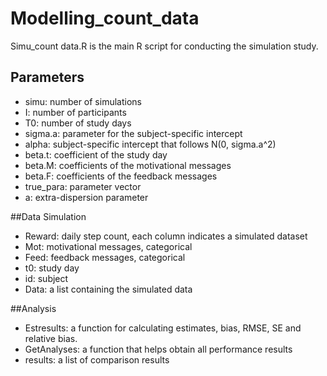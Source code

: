 # Modelling_count_data

Simu_count data.R is the main R script for conducting the simulation study.

## Parameters
- simu: number of simulations
- I: number of participants
- T0: number of study days
- sigma.a: parameter for the subject-specific intercept
- alpha: subject-specific intercept that follows N(0, sigma.a^2)
- beta.t: coefficient of the study day
- beta.M: coefficients of the motivational messages
- beta.F: coefficients of the feedback messages
- true_para: parameter vector
- a: extra-dispersion parameter

##Data Simulation
- Reward: daily step count, each column indicates a simulated dataset
- Mot: motivational messages, categorical
- Feed: feedback messages, categorical
- t0: study day
- id: subject
- Data: a list containing the simulated data


##Analysis
- Estresults: a function for calculating estimates, bias, RMSE, SE and relative bias.
- GetAnalyses: a function that helps obtain all performance results
- results: a list of comparison results